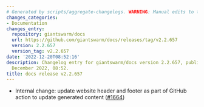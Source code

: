```yaml
---
# Generated by scripts/aggregate-changelogs. WARNING: Manual edits to this files will be overwritten.
changes_categories:
- Documentation
changes_entry:
  repository: giantswarm/docs
  url: https://github.com/giantswarm/docs/releases/tag/v2.2.657
  version: 2.2.657
  version_tag: v2.2.657
date: '2022-12-20T08:52:16'
description: Changelog entry for giantswarm/docs version 2.2.657, published on 20
  December 2022, 08:52.
title: docs release v2.2.657
---
```


- Internal change: update website header and footer as part of GitHub action to update generated content ([#1664](https://github.com/giantswarm/docs/pull/1664))
